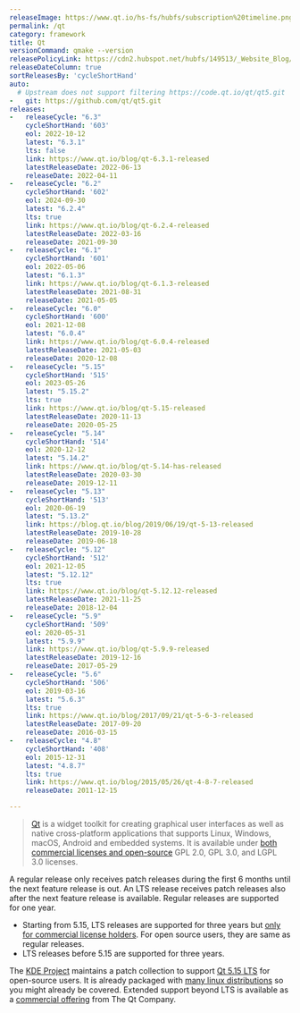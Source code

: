 ```yaml
---
releaseImage: https://www.qt.io/hs-fs/hubfs/subscription%20timeline.png
permalink: /qt
category: framework
title: Qt
versionCommand: qmake --version
releasePolicyLink: https://cdn2.hubspot.net/hubfs/149513/_Website_Blog/Qt%20offering%20change%20FAQ-2020-01-27.pdf
releaseDateColumn: true
sortReleasesBy: 'cycleShortHand'
auto:
  # Upstream does not support filtering https://code.qt.io/qt/qt5.git
-   git: https://github.com/qt/qt5.git
releases:
-   releaseCycle: "6.3"
    cycleShortHand: '603'
    eol: 2022-10-12
    latest: "6.3.1"
    lts: false
    link: https://www.qt.io/blog/qt-6.3.1-released
    latestReleaseDate: 2022-06-13
    releaseDate: 2022-04-11
-   releaseCycle: "6.2"
    cycleShortHand: '602'
    eol: 2024-09-30
    latest: "6.2.4"
    lts: true
    link: https://www.qt.io/blog/qt-6.2.4-released
    latestReleaseDate: 2022-03-16
    releaseDate: 2021-09-30
-   releaseCycle: "6.1"
    cycleShortHand: '601'
    eol: 2022-05-06
    latest: "6.1.3"
    link: https://www.qt.io/blog/qt-6.1.3-released
    latestReleaseDate: 2021-08-31
    releaseDate: 2021-05-05
-   releaseCycle: "6.0"
    cycleShortHand: '600'
    eol: 2021-12-08
    latest: "6.0.4"
    link: https://www.qt.io/blog/qt-6.0.4-released
    latestReleaseDate: 2021-05-03
    releaseDate: 2020-12-08
-   releaseCycle: "5.15"
    cycleShortHand: '515'
    eol: 2023-05-26
    latest: "5.15.2"
    lts: true
    link: https://www.qt.io/blog/qt-5.15-released
    latestReleaseDate: 2020-11-13
    releaseDate: 2020-05-25
-   releaseCycle: "5.14"
    cycleShortHand: '514'
    eol: 2020-12-12
    latest: "5.14.2"
    link: https://www.qt.io/blog/qt-5.14-has-released
    latestReleaseDate: 2020-03-30
    releaseDate: 2019-12-11
-   releaseCycle: "5.13"
    cycleShortHand: '513'
    eol: 2020-06-19
    latest: "5.13.2"
    link: https://blog.qt.io/blog/2019/06/19/qt-5-13-released
    latestReleaseDate: 2019-10-28
    releaseDate: 2019-06-18
-   releaseCycle: "5.12"
    cycleShortHand: '512'
    eol: 2021-12-05
    latest: "5.12.12"
    lts: true
    link: https://www.qt.io/blog/qt-5.12.12-released
    latestReleaseDate: 2021-11-25
    releaseDate: 2018-12-04
-   releaseCycle: "5.9"
    cycleShortHand: '509'
    eol: 2020-05-31
    latest: "5.9.9"
    link: https://www.qt.io/blog/qt-5.9.9-released
    latestReleaseDate: 2019-12-16
    releaseDate: 2017-05-29
-   releaseCycle: "5.6"
    cycleShortHand: '506'
    eol: 2019-03-16
    latest: "5.6.3"
    lts: true
    link: https://www.qt.io/blog/2017/09/21/qt-5-6-3-released
    latestReleaseDate: 2017-09-20
    releaseDate: 2016-03-15
-   releaseCycle: "4.8"
    cycleShortHand: '408'
    eol: 2015-12-31
    latest: "4.8.7"
    lts: true
    link: https://www.qt.io/blog/2015/05/26/qt-4-8-7-released
    releaseDate: 2011-12-15

---
```


> [Qt](https://www.qt.io/) is a widget toolkit for creating graphical user interfaces as well as native cross-platform applications that supports Linux, Windows, macOS, Android and embedded systems. It is available under [both commercial licenses and open-source][license] GPL 2.0, GPL 3.0, and LGPL 3.0 licenses.

A regular release only receives patch releases during the first 6 months until the next feature release is out. An LTS release receives patch releases also after the next feature release is available. Regular releases are supported for one year.

- Starting from 5.15, LTS releases are supported for three years but [only for commercial license holders][lts-limit]. For open source users, they are same as regular releases.
- LTS releases before 5.15 are supported for three years.

The [KDE Project](https://kde.org/) maintains a patch collection to support [Qt 5.15 LTS](https://community.kde.org/Qt5PatchCollection) for open-source users. It is already packaged with [many linux distributions](https://repology.org/project/qt/badges) so you might already be covered. Extended support beyond LTS is available as a [commercial offering][extended-support] from The Qt Company.

[license]: https://www.qt.io/licensing/ "Licensing page on the Qt Website"
[extended-support]: https://www.qt.io/qt-support/
[lts-limit]: https://www.qt.io/blog/qt-offering-changes-2020 "Qt offering changes 2020"
